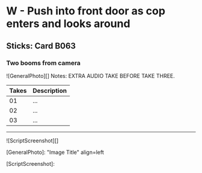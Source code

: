 # W - Push into front door as cop enters and looks around

## Sticks: Card B063

### Two booms from camera

![GeneralPhoto][]
Notes: EXTRA AUDIO TAKE BEFORE TAKE THREE.

| Takes | Description |
|:---|:----|
| 01 | ... |
| 02 | ... |
| 03 | ... |

----

![ScriptScreenshot][]


[GeneralPhoto]:  "Image Title" align=left

[ScriptScreenshot]: 